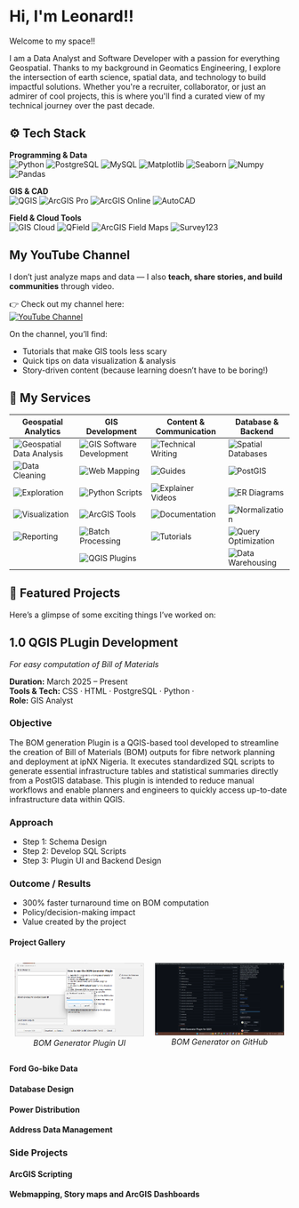 # Hi, I'm Leonard!!
Welcome to my space!! 

I am a Data Analyst and Software Developer with a passion for everything Geospatial. Thanks to my background in Geomatics Engineering, I explore the intersection of earth science, spatial data, and technology to build impactful solutions.
Whether you're a recruiter, collaborator, or just an admirer of cool projects, this is where you'll find a curated view of my technical journey over the past decade.

## ⚙️ Tech Stack  

**Programming & Data**  
![Python](https://img.shields.io/badge/Python-3776AB?logo=python&logoColor=white) 
![PostgreSQL](https://img.shields.io/badge/PostgreSQL-336791?logo=postgresql&logoColor=white) 
![MySQL](https://img.shields.io/badge/MySQL-4479A1?logo=mysql&logoColor=white) 
![Matplotlib](https://img.shields.io/badge/Matplotlib-ffffff?logo=plotly&logoColor=blue) 
![Seaborn](https://img.shields.io/badge/Seaborn-ffffff?logo=plotly&logoColor=blue) 
![Numpy](https://img.shields.io/badge/Numpy-013243?logo=numpy&logoColor=white) 
![Pandas](https://img.shields.io/badge/Pandas-150458?logo=pandas&logoColor=white)  

**GIS & CAD**  
![QGIS](https://img.shields.io/badge/QGIS-589632?logo=qgis&logoColor=white) 
![ArcGIS Pro](https://img.shields.io/badge/ArcGIS%20Pro-1E4D2B?logo=esri&logoColor=white) 
![ArcGIS Online](https://img.shields.io/badge/ArcGIS%20Online-1E4D2B?logo=esri&logoColor=white) 
![AutoCAD](https://img.shields.io/badge/AutoCAD-D00000?logo=autodesk&logoColor=white)  

**Field & Cloud Tools**  
![GIS Cloud](https://img.shields.io/badge/GIS%20Cloud-00AEEF?logo=icloud&logoColor=white) 
![QField](https://img.shields.io/badge/QField-1E90FF?logo=android&logoColor=white) 
![ArcGIS Field Maps](https://img.shields.io/badge/ArcGIS%20Field%20Maps-1E4D2B?logo=esri&logoColor=white) 
![Survey123](https://img.shields.io/badge/Survey123-4CAF50?logo=googleforms&logoColor=white)  


## My YouTube Channel  

I don’t just analyze maps and data — I also **teach, share stories, and build communities** through video.  

👉 Check out my channel here:  
[![YouTube Channel](https://img.shields.io/badge/YouTube-Subscribe-red?style=for-the-badge&logo=youtube)](https://www.youtube.com/@spatialdatahub)  

On the channel, you’ll find:  
- Tutorials that make GIS tools less scary  
- Quick tips on data visualization & analysis  
- Story-driven content (because learning doesn’t have to be boring!)  



## 💼 My Services  

| Geospatial Analytics | GIS Development | Content & Communication | Database & Backend |
|-----------------------|----------------|-------------------------|--------------------|
| ![Geospatial Data Analysis](https://img.shields.io/badge/-Geospatial%20Data%20Analysis-2E86C1) | ![GIS Software Development](https://img.shields.io/badge/-GIS%20Software%20Development-1ABC9C) | ![Technical Writing](https://img.shields.io/badge/-Technical%20Writing-2C3E50) | ![Spatial Databases](https://img.shields.io/badge/-Spatial%20Databases-138D75) |
| ![Data Cleaning](https://img.shields.io/badge/-Data%20Cleaning-27AE60) | ![Web Mapping](https://img.shields.io/badge/-Web%20Mapping-16A085) | ![Guides](https://img.shields.io/badge/-Guides-9B59B6) | ![PostGIS](https://img.shields.io/badge/-PostGIS-0E6655) |
| ![Exploration](https://img.shields.io/badge/-Exploration-8E44AD) | ![Python Scripts](https://img.shields.io/badge/-Python%20Scripts-3776AB) | ![Explainer Videos](https://img.shields.io/badge/-Explainer%20Videos-E67E22) | ![ER Diagrams](https://img.shields.io/badge/-ER%20Diagrams-7D3C98) |
| ![Visualization](https://img.shields.io/badge/-Visualization-F39C12) | ![ArcGIS Tools](https://img.shields.io/badge/-ArcGIS%20Tools-1E8449) | ![Documentation](https://img.shields.io/badge/-Documentation-5D6D7E) | ![Normalization](https://img.shields.io/badge/-Normalization-CA6F1E) |
| ![Reporting](https://img.shields.io/badge/-Reporting-34495E) | ![Batch Processing](https://img.shields.io/badge/-Batch%20Processing-566573) | ![Tutorials](https://img.shields.io/badge/-Tutorials-2980B9) | ![Query Optimization](https://img.shields.io/badge/-Query%20Optimization-2874A6) |
|                       | ![QGIS Plugins](https://img.shields.io/badge/-QGIS%20Plugins-27AE60) |                         | ![Data Warehousing](https://img.shields.io/badge/-Data%20Warehousing-B03A2E) |






## 📌 Featured Projects
Here’s a glimpse of some exciting things I’ve worked on:

## 1.0 QGIS PLugin  Development
*For easy computation of Bill of Materials*  

**Duration:** March 2025 – Present  
**Tools & Tech:** CSS · HTML · PostgreSQL · Python ·  
**Role:** GIS Analyst  

### Objective  
The BOM generation Plugin is a QGIS-based tool developed to streamline the creation of Bill of Materials (BOM) outputs for fibre network planning and deployment at ipNX Nigeria. 
It executes standardized SQL scripts to generate essential infrastructure tables and statistical summaries directly from a PostGIS database.
This plugin is intended to reduce manual workflows and enable planners and engineers to quickly access up-to-date infrastructure data within QGIS.


### Approach  
- Step 1: Schema Design  
- Step 2: Develop SQL Scripts  
- Step 3: Plugin UI and Backend Design

###  Outcome / Results  
- 300% faster turnaround time on BOM computation
- Policy/decision-making impact  
- Value created by the project  

####  Project Gallery  

<div style="display: flex; overflow-x: auto; gap: 20px; padding:10px;">
  <div style="text-align:center;">
    <img src="images/BOMGenerator_UI.png" width="250" />
    <div><i>BOM Generator Plugin UI</i></div>
  </div>
  <div style="text-align:center;">
    <img src="images/BOMGenerator_code1.png" width="250" />
    <div><i>BOM Generator on GitHub</i></div>
  </div>
</div>


#### Ford Go-bike Data

#### Database Design

#### Power Distribution

#### Address Data Management


### Side Projects
#### ArcGIS Scripting

#### Webmapping, Story maps and ArcGIS Dashboards

#### 

